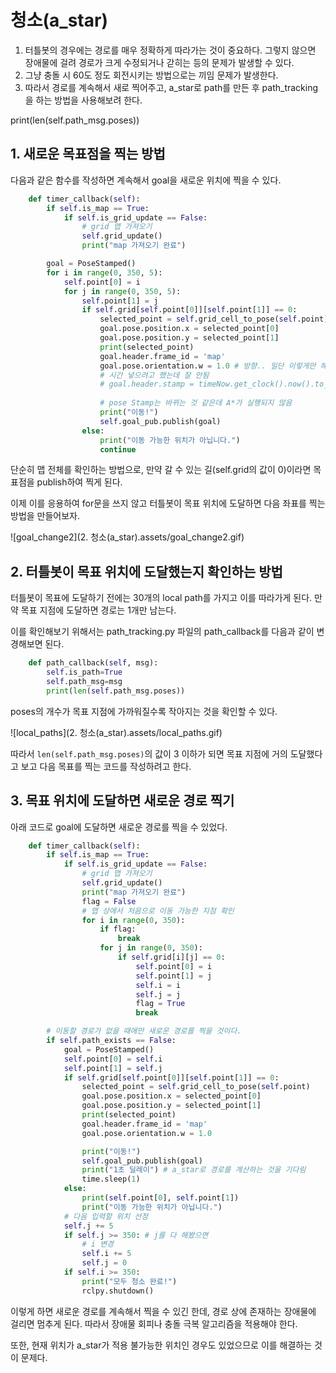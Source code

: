 # 청소(a_star)

1. 터틀봇의 경우에는 경로를 매우 정확하게 따라가는 것이 중요하다. 그렇지 않으면 장애물에 걸려 경로가 크게 수정되거나 갇히는 등의 문제가 발생할 수 있다.
2. 그냥 충돌 시 60도 정도 회전시키는 방법으로는 끼임 문제가 발생한다.
3. 따라서 경로를 계속해서 새로 찍어주고, a_star로 path를 만든 후 path_tracking을 하는 방법을 사용해보려 한다.

print(len(self.path_msg.poses))

## 1. 새로운 목표점을 찍는 방법

다음과 같은 함수를 작성하면 계속해서 goal을 새로운 위치에 찍을 수 있다.

```python
    def timer_callback(self):
        if self.is_map == True:
            if self.is_grid_update == False:
                # grid 맵 가져오기
                self.grid_update()
                print("map 가져오기 완료")

        goal = PoseStamped()
        for i in range(0, 350, 5):
            self.point[0] = i
            for j in range(0, 350, 5):
                self.point[1] = j
                if self.grid[self.point[0]][self.point[1]] == 0:
                    selected_point = self.grid_cell_to_pose(self.point)
                    goal.pose.position.x = selected_point[0]
                    goal.pose.position.y = selected_point[1]
                    print(selected_point)
                    goal.header.frame_id = 'map'
                    goal.pose.orientation.w = 1.0 # 방향.. 일단 이렇게만 해놓음
                    # 시간 넣으려고 했는데 잘 안됨
                    # goal.header.stamp = timeNow.get_clock().now().to_msg()
                    
                    # pose Stamp는 바뀌는 것 같은데 A*가 실행되지 않음
                    print("이동!")
                    self.goal_pub.publish(goal)
                else:
                    print("이동 가능한 위치가 아닙니다.")
                    continue
```

단순히 맵 전체를 확인하는 방법으로, 만약 갈 수 있는 길(self.grid의 값이 0)이라면 목표점을 publish하여 찍게 된다.

이제 이를 응용하여 for문을 쓰지 않고 터틀봇이 목표 위치에 도달하면 다음 좌표를 찍는 방법을 만들어보자.

![goal_change2](2. 청소(a_star).assets/goal_change2.gif)

## 2. 터틀봇이 목표 위치에 도달했는지 확인하는 방법

터틀봇이 목표에 도달하기 전에는 30개의 local path를 가지고 이를 따라가게 된다. 만약 목표 지점에 도달하면 경로는 1개만 남는다.

이를 확인해보기 위해서는 path_tracking.py 파일의 path_callback를 다음과 같이 변경해보면 된다.

```python
    def path_callback(self, msg):
        self.is_path=True
        self.path_msg=msg
        print(len(self.path_msg.poses))
```

poses의 개수가 목표 지점에 가까워질수록 작아지는 것을 확인할 수 있다.

![local_paths](2. 청소(a_star).assets/local_paths.gif)



따라서 `len(self.path_msg.poses)`의 값이 3 이하가 되면 목표 지점에 거의 도달했다고 보고 다음 목표를 찍는 코드를 작성하려고 한다.



## 3. 목표 위치에 도달하면 새로운 경로 찍기

아래 코드로 goal에 도달하면 새로운 경로를 찍을 수 있었다.

```python
    def timer_callback(self):
        if self.is_map == True:
            if self.is_grid_update == False:
                # grid 맵 가져오기
                self.grid_update()
                print("map 가져오기 완료")
                flag = False
                # 맵 상에서 처음으로 이동 가능한 지점 확인
                for i in range(0, 350):
                    if flag:
                        break
                    for j in range(0, 350):
                        if self.grid[i][j] == 0:
                            self.point[0] = i
                            self.point[1] = j
                            self.i = i
                            self.j = j
                            flag = True
                            break

        # 이동할 경로가 없을 때에만 새로운 경로를 찍을 것이다.
        if self.path_exists == False:
            goal = PoseStamped()
            self.point[0] = self.i
            self.point[1] = self.j
            if self.grid[self.point[0]][self.point[1]] == 0:
                selected_point = self.grid_cell_to_pose(self.point)
                goal.pose.position.x = selected_point[0]
                goal.pose.position.y = selected_point[1]
                print(selected_point)
                goal.header.frame_id = 'map'
                goal.pose.orientation.w = 1.0

                print("이동!")
                self.goal_pub.publish(goal)
                print("1초 딜레이") # a_star로 경로를 계산하는 것을 기다림
                time.sleep(1)
            else:
                print(self.point[0], self.point[1])
                print("이동 가능한 위치가 아닙니다.")
            # 다음 입력할 위치 선정
            self.j += 5
            if self.j >= 350: # j를 다 해봤으면
                # i 변경
                self.i += 5
                self.j = 0
            if self.i >= 350:
                print("모두 청소 완료!")
                rclpy.shutdown()
```

이렇게 하면 새로운 경로를 계속해서 찍을 수 있긴 한데, 경로 상에 존재하는 장애물에 걸리면 멈추게 된다. 따라서 장애물 회피나 충돌 극복 알고리즘을 적용해야 한다.

또한, 현재 위치가 a_star가 적용 불가능한 위치인 경우도 있었으므로 이를 해결하는 것이 문제다.



